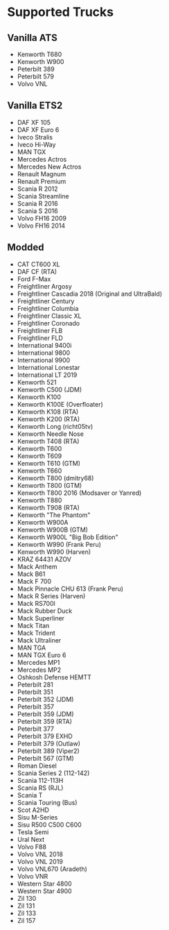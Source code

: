 # Supported Trucks

## Vanilla ATS
- Kenworth T680
- Kenworth W900
- Peterbilt 389
- Peterbilt 579
- Volvo VNL

## Vanilla ETS2
- DAF XF 105
- DAF XF Euro 6
- Iveco Stralis
- Iveco Hi-Way
- MAN TGX
- Mercedes Actros
- Mercedes New Actros
- Renault Magnum
- Renault Premium
- Scania R 2012
- Scania Streamline
- Scania R 2016
- Scania S 2016
- Volvo FH16 2009
- Volvo FH16 2014

## Modded
- CAT CT600 XL
- DAF CF (RTA)
- Ford F-Max
- Freightliner Argosy
- Freightliner Cascadia 2018 (Original and UltraBald)
- Freightliner Century
- Freightliner Columbia
- Freightliner Classic XL
- Freightliner Coronado
- Freightliner FLB
- Freightliner FLD
- International 9400i
- International 9800
- International 9900
- International Lonestar
- International LT 2019
- Kenworth 521
- Kenworth C500 (JDM)
- Kenworth K100
- Kenworth K100E (Overfloater)
- Kenworth K108 (RTA)
- Kenworth K200 (RTA)
- Kenworth Long (richt05tv)
- Kenworth Needle Nose
- Kenworth T408 (RTA)
- Kenworth T600
- Kenworth T609
- Kenworth T610 (GTM)
- Kenworth T660
- Kenworth T800 (dmitry68)
- Kenworth T800 (GTM)
- Kenworth T800 2016 (Modsaver or Yanred)
- Kenworth T880
- Kenworth T908 (RTA)
- Kenworth "The Phantom"
- Kenworth W900A
- Kenworth W900B (GTM)
- Kenworth W900L "Big Bob Edition"
- Kenworth W990 (Frank Peru)
- Kenworth W990 (Harven)
- KRAZ 64431 AZOV
- Mack Anthem
- Mack B61
- Mack F 700
- Mack Pinnacle CHU 613 (Frank Peru)
- Mack R Series (Harven)
- Mack RS700l
- Mack Rubber Duck
- Mack Superliner
- Mack Titan
- Mack Trident
- Mack Ultraliner
- MAN TGA
- MAN TGX Euro 6
- Mercedes MP1
- Mercedes MP2
- Oshkosh Defense HEMTT
- Peterbilt 281
- Peterbilt 351
- Peterbilt 352 (JDM)
- Peterbilt 357
- Peterbilt 359 (JDM)
- Peterbilt 359 (RTA)
- Peterbilt 377
- Peterbilt 379 EXHD
- Peterbilt 379 (Outlaw)
- Peterbilt 389 (Viper2)
- Peterbilt 567 (GTM)
- Roman Diesel
- Scania Series 2 (112-142)
- Scania 112-113H
- Scania RS (RJL)
- Scania T
- Scania Touring (Bus)
- Scot A2HD
- Sisu M-Series
- Sisu R500 C500 C600
- Tesla Semi
- Ural Next
- Volvo F88
- Volvo VNL 2018
- Volvo VNL 2019
- Volvo VNL670 (Aradeth)
- Volvo VNR
- Western Star 4800
- Western Star 4900
- Zil 130
- Zil 131
- Zil 133
- Zil 157
